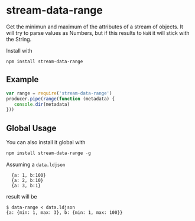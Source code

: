# stream-data-range

Get the minimun and maximum of the attributes of a stream of objects.
It will try to parse values as Numbers, but if this results to `NaN` it will
stick with the String.

Install with
```
npm install stream-data-range
```

## Example

```js
var range = require('stream-data-range')
producer.pipe(range(function (metadata) {
   console.dir(metadata)
}))
```

## Global Usage
You can also install it global with
```js
npm install stream-data-range -g
```

Assuming a `data.ldjson`
```
  {a: 1, b:100}
  {a: 2, b:10}
  {a: 3, b:1}
```

result will be
```
$ data-range < data.ldjson
{a: {min: 1, max: 3}, b: {min: 1, max: 100}}
```